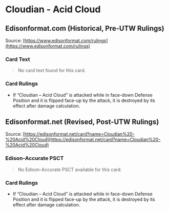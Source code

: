 # Cloudian - Acid Cloud

## Edisonformat.com (Historical, Pre-UTW Rulings)

Source: [https://www.edisonformat.com/rulings](https://www.edisonformat.com/rulings)

### Card Text

> No card text found for this card.

### Card Rulings

*   If “Cloudian – Acid Cloud” is attacked while in face-down Defense Position and it is flipped face-up by the attack, it is destroyed by its effect after damage calculation.

## Edisonformat.net (Revised, Post-UTW Rulings)

Source: [https://edisonformat.net/card?name=Cloudian%20-%20Acid%20Cloud](https://edisonformat.net/card?name=Cloudian%20-%20Acid%20Cloud)

### Edison-Accurate PSCT

> No Edison-Accurate PSCT available for this card.

### Card Rulings

*   If “Cloudian – Acid Cloud” is attacked while in face-down Defense Position and it is flipped face-up by the attack, it is destroyed by its effect after damage calculation.
            
